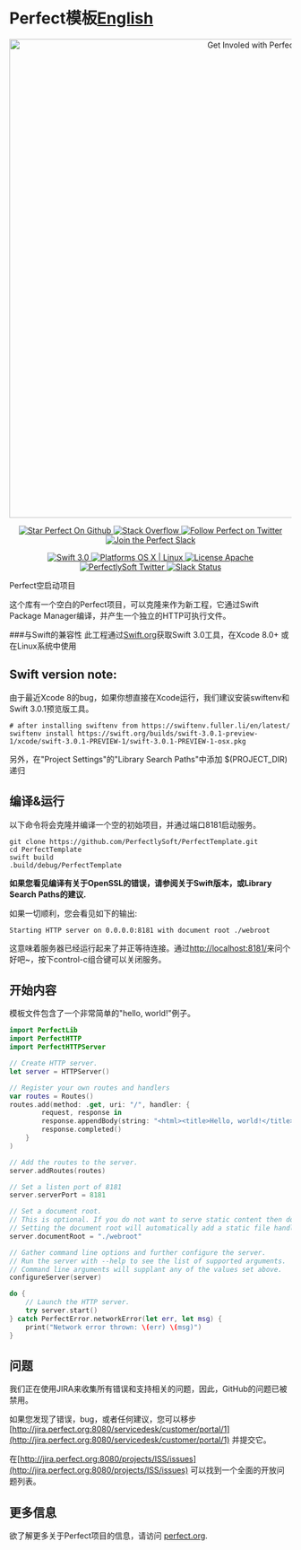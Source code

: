 # Perfect模板[English](README.md)

<p align="center">
    <a href="http://perfect.org/get-involved.html" target="_blank">
        <img src="http://perfect.org/assets/github/perfect_github_2_0_0.jpg" alt="Get Involed with Perfect!" width="854" />
    </a>
</p>

<p align="center">
    <a href="https://github.com/PerfectlySoft/Perfect" target="_blank">
        <img src="http://www.perfect.org/github/Perfect_GH_button_1_Star.jpg" alt="Star Perfect On Github" />
    </a>  
    <a href="http://stackoverflow.com/questions/tagged/perfect" target="_blank">
        <img src="http://www.perfect.org/github/perfect_gh_button_2_SO.jpg" alt="Stack Overflow" />
    </a>  
    <a href="https://twitter.com/perfectlysoft" target="_blank">
        <img src="http://www.perfect.org/github/Perfect_GH_button_3_twit.jpg" alt="Follow Perfect on Twitter" />
    </a>  
    <a href="http://perfect.ly" target="_blank">
        <img src="http://www.perfect.org/github/Perfect_GH_button_4_slack.jpg" alt="Join the Perfect Slack" />
    </a>
</p>

<p align="center">
    <a href="https://developer.apple.com/swift/" target="_blank">
        <img src="https://img.shields.io/badge/Swift-3.0-orange.svg?style=flat" alt="Swift 3.0">
    </a>
    <a href="https://developer.apple.com/swift/" target="_blank">
        <img src="https://img.shields.io/badge/Platforms-OS%20X%20%7C%20Linux%20-lightgray.svg?style=flat" alt="Platforms OS X | Linux">
    </a>
    <a href="http://perfect.org/licensing.html" target="_blank">
        <img src="https://img.shields.io/badge/License-Apache-lightgrey.svg?style=flat" alt="License Apache">
    </a>
    <a href="http://twitter.com/PerfectlySoft" target="_blank">
        <img src="https://img.shields.io/badge/Twitter-@PerfectlySoft-blue.svg?style=flat" alt="PerfectlySoft Twitter">
    </a>
    <a href="http://perfect.ly" target="_blank">
        <img src="http://perfect.ly/badge.svg" alt="Slack Status">
    </a>
</p>

Perfect空启动项目

这个库有一个空白的Perfect项目，可以克隆来作为新工程，它通过Swift Package Manager编译，并产生一个独立的HTTP可执行文件。

###与Swift的兼容性
此工程通过[Swift.org](http://swift.org/)获取Swift 3.0工具，在Xcode 8.0+ 或在Linux系统中使用

## Swift version note:

由于最近Xcode 8的bug，如果你想直接在Xcode运行，我们建议安装swiftenv和Swift 3.0.1预览版工具。

```
# after installing swiftenv from https://swiftenv.fuller.li/en/latest/
swiftenv install https://swift.org/builds/swift-3.0.1-preview-1/xcode/swift-3.0.1-PREVIEW-1/swift-3.0.1-PREVIEW-1-osx.pkg
```
另外，在"Project Settings"的"Library Search Paths"中添加 $(PROJECT_DIR)递归

## 编译&运行

以下命令将会克隆并编译一个空的初始项目，并通过端口8181启动服务。

```
git clone https://github.com/PerfectlySoft/PerfectTemplate.git
cd PerfectTemplate
swift build
.build/debug/PerfectTemplate
```

**如果您看见编译有关于OpenSSL的错误，请参阅关于Swift版本，或Library Search Paths的建议.**

如果一切顺利，您会看见如下的输出:

```
Starting HTTP server on 0.0.0.0:8181 with document root ./webroot
```

这意味着服务器已经运行起来了并正等待连接。通过[http://localhost:8181/](http://127.0.0.1:8181/)来问个好吧~，按下control-c组合键可以关闭服务。

## 开始内容

模板文件包含了一个非常简单的"hello, world!"例子。

```swift
import PerfectLib
import PerfectHTTP
import PerfectHTTPServer

// Create HTTP server.
let server = HTTPServer()

// Register your own routes and handlers
var routes = Routes()
routes.add(method: .get, uri: "/", handler: {
		request, response in
		response.appendBody(string: "<html><title>Hello, world!</title><body>Hello, world!</body></html>")
		response.completed()
	}
)

// Add the routes to the server.
server.addRoutes(routes)

// Set a listen port of 8181
server.serverPort = 8181

// Set a document root.
// This is optional. If you do not want to serve static content then do not set this.
// Setting the document root will automatically add a static file handler for the route /**
server.documentRoot = "./webroot"

// Gather command line options and further configure the server.
// Run the server with --help to see the list of supported arguments.
// Command line arguments will supplant any of the values set above.
configureServer(server)

do {
	// Launch the HTTP server.
	try server.start()
} catch PerfectError.networkError(let err, let msg) {
	print("Network error thrown: \(err) \(msg)")
}
```


## 问题

我们正在使用JIRA来收集所有错误和支持相关的问题，因此，GitHub的问题已被禁用。</br>

如果您发现了错误，bug，或者任何建议，您可以移步[http://jira.perfect.org:8080/servicedesk/customer/portal/1](http://jira.perfect.org:8080/servicedesk/customer/portal/1) 并提交它。

在[http://jira.perfect.org:8080/projects/ISS/issues](http://jira.perfect.org:8080/projects/ISS/issues) 可以找到一个全面的开放问题列表。


## 更多信息
欲了解更多关于Perfect项目的信息，请访问 [perfect.org](http://perfect.org).
